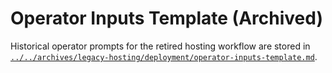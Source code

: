 # Operator Inputs Template (Archived)

Historical operator prompts for the retired hosting workflow are stored in [`../../archives/legacy-hosting/deployment/operator-inputs-template.md`](../../archives/legacy-hosting/deployment/operator-inputs-template.md).
